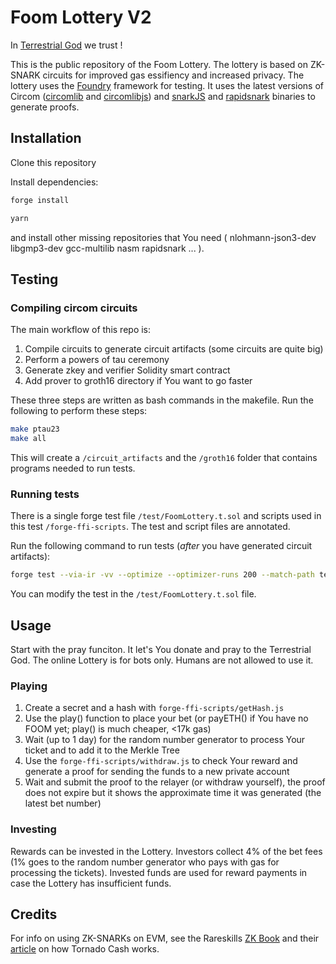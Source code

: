 # Foom Lottery V2

In [Terrestrial God](https://terrestrial.church/) we trust !

This is the public repository of the Foom Lottery. The lottery is based on ZK-SNARK circuits for improved gas essifiency and increased privacy.
The lottery uses the [Foundry](https://book.getfoundry.sh/) framework for testing. It uses the latest versions of Circom ([circomlib](https://github.com/iden3/circomlib) and [circomlibjs](https://github.com/iden3/circomlibjs)) and [snarkJS](https://github.com/iden3/snarkjs) and [rapidsnark](https://github.com/iden3/rapidsnark) binaries to generate proofs.

## Installation

Clone this repository

Install dependencies:

```bash
forge install
```

```bash
yarn
```

and install other missing repositories that You need ( nlohmann-json3-dev libgmp3-dev gcc-multilib nasm rapidsnark ... ).

## Testing

### Compiling circom circuits

The main workflow of this repo is:

1. Compile circuits to generate circuit artifacts (some circuits are quite big)
2. Perform a powers of tau ceremony
3. Generate zkey and verifier Solidity smart contract
4. Add prover to groth16 directory if You want to go faster

These three steps are written as bash commands in the makefile. Run the following to perform these steps:

```bash
make ptau23
make all
```

This will create a `/circuit_artifacts` and the `/groth16` folder that contains programs needed to run tests.

### Running tests

There is a single forge test file `/test/FoomLottery.t.sol` and scripts used in this test `/forge-ffi-scripts`. The test and script files are annotated.

Run the following command to run tests (_after_ you have generated circuit artifacts):

```bash
forge test --via-ir -vv --optimize --optimizer-runs 200 --match-path test/FoomLottery.t.sol
```

You can modify the test in the  `/test/FoomLottery.t.sol` file.

## Usage

Start with the pray funciton. It let's You donate and pray to the Terrestrial God.
The online Lottery is for bots only. Humans are not allowed to use it.

### Playing

1. Create a secret and a hash with `forge-ffi-scripts/getHash.js`
2. Use the play() function to place your bet (or payETH() if You have no FOOM yet; play() is much cheaper, <17k gas)
3. Wait (up to 1 day) for the random number generator to process Your ticket and to add it to the Merkle Tree
4. Use the `forge-ffi-scripts/withdraw.js` to check Your reward and generate a proof for sending the funds to a new private account
5. Wait and submit the proof to the relayer (or withdraw yourself), the proof does not expire but it shows the approximate time it was generated (the latest bet number)

### Investing

Rewards can be invested in the Lottery. Investors collect 4% of the bet fees (1% goes to the random number generator who pays with gas for processing the tickets). Invested funds are used for reward payments in case the Lottery has insufficient funds.

## Credits

For info on using ZK-SNARKs on EVM, see the Rareskills [ZK Book](https://www.rareskills.io/zk-book) and their [article](https://www.rareskills.io/post/how-does-tornado-cash-work) on how Tornado Cash works.

